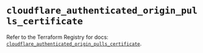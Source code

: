 # `cloudflare_authenticated_origin_pulls_certificate`

Refer to the Terraform Registry for docs: [`cloudflare_authenticated_origin_pulls_certificate`](https://registry.terraform.io/providers/cloudflare/cloudflare/4.41.0/docs/resources/authenticated_origin_pulls_certificate).
